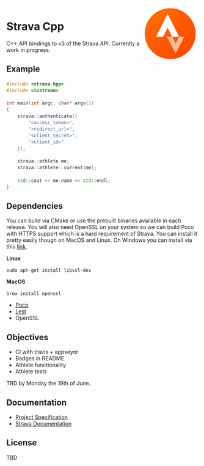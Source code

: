 
<img src='icon.png' width='150' height='150' align='right' />

# Strava Cpp

C++ API bindings to v3 of the Strava API. Currently a work in progress.

## Example 

```cpp
#include <strava.hpp>
#include <iostream>

int main(int argc, char* argv[])
{
    strava::authenticate({
        "<access_token>",
        "<redirect_url>",
        "<client_secret>",
        "<client_id>"
    });
    
    strava::athlete me;
    strava::athlete::current(me);

    std::cout << me.name << std::endl;
}
```

## Dependencies

You can build via CMake or use the prebuilt binaries available in each release. You will also need OpenSSL on your system so we can build Poco with HTTPS support which is a hard requirement of Strava. You can install it pretty easily though on MacOS and Linux. On Windows you can install via this [link](http://slproweb.com/products/Win32OpenSSL.html).

**Linux**
```
sudo apt-get install libssl-dev
```

**MacOS**
```
brew install openssl
```

* [Poco](https://github.com/pocoproject/poco)
* [Lest](https://github.com/martinmoene/lest)  
* OpenSSL

## Objectives

* CI with travis + appveyor
* Badges in README
* Athlete functionality
* Athlete tests

TBD by Monday the 19th of June.

## Documentation

* [Project Specification](SPECIFICATION.md)
* [Strava Documentation](http://strava.github.io/api/)

## License

TBD


